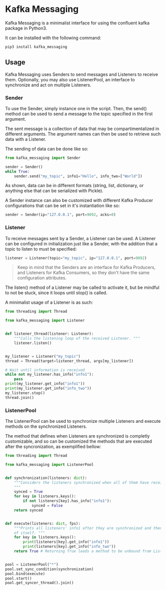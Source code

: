 # Kafka Messaging

Kafka Messaging is a minimalist interface for using the confluent kafka package
in Python3.

It can be installed with the following command:

``` bash
pip3 install kafka_messaging
```

## Usage

Kafka Messaging uses Senders to send messages and Listeners to receive them.
Optionally, you may also use ListenerPool, an interface to synchronize and act
on multiple Listeners.


### Sender

To use the Sender, simply instance one in the script. Then, the send() method
can be used to send a message to the topic specified in the first argument.

The sent message is a collection of data that may be compartimentalized in
different arguments. The argument names can then be used to retrieve such
data with a Listener.

The sending of data can be done like so:

```python
from kafka_messaging import Sender

sender = Sender()
while True:
    sender.send("my_topic", info1="Hello", info_two=["World"])
```

As shown, data can be in different formats (string, list, dictionary, or
anything else that can be serialized with Pickle).

A Sender instance can also be customized with different Kafka Producer
configurations that can be set in it's instantiation like so:

```python
sender = Sender(ip="127.0.0.1", port=9092, acks=0)
```

### Listener

To receive messages sent by a Sender, a Listener can be used. A Listener can be
configured in initialization just like a Sender, with the addition that a topic
to listen to must be specified:

```python
listener = Listener(topic="my_topic", ip="127.0.0.1", port=9092)
```
> Keep in mind that the Senders are an interface for Kafka Producers, and
> Listeners for Kafka Consumers, so they don't have the same configuration
> attributes.

The listen() method of a Listener may be called to activate it, but be mindful
to not be stuck, since it loops until stop() is called.

A minimalist usage of a Listener is as such:

```python
from threading import Thread

from kafka_messaging import Listener


def listener_thread(listener: Listener):
    """Calls the listening loop of the received Listener. """
    listener.listen()


my_listener = Listener("my_topic")
thread = Thread(target=listener_thread, args[my_listener])

# Wait until information is received
while not my_listener.has_info("info1"):
    pass
print(my_listener.get_info("info1"))
print(my_listener.get_info("info_two"))
my_listener.stop()
thread.join()
```

### ListenerPool

The ListenerPool can be used to synchronize multiple Listeners and execute
methods on the synchronized Listeners.

The method that defines when Listeners are synchronized is completly
customizable, and so can be customized the methods that are executed after the
syncronization, as exemplified bellow:

```python
from threading import Thread

from kafka_messaging import ListenerPool


def synchronization(listeners: dict):
    """Considers the listeners synchronized when all of them have received info1
    """
    synced = True
    for key in listeners.keys():
        if not listeners[key].has_info("info1"):
            synced = False
    return synced


def execute(listeners: dict, fps):
    """Prints all listeners' info1 after they are synchronized and then disposes
    of itself. """
    for key in listeners.keys():
        print(listeners[key].get_info("info1"))
        print(listeners[key].get_info("info_two"))
    return True # Returning True leads a method to be unbound from ListenerPool


pool = ListenerPool("*")
pool.set_sync_condition(synchronization)
pool.bind(execute)
pool.start()
pool.get_syncer_thread().join()
```

